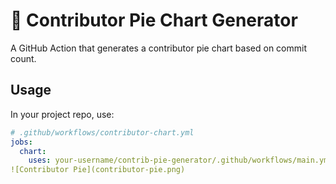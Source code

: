 # 🧁 Contributor Pie Chart Generator

A GitHub Action that generates a contributor pie chart based on commit count.

## Usage

In your project repo, use:

```yaml
# .github/workflows/contributor-chart.yml
jobs:
  chart:
    uses: your-username/contrib-pie-generator/.github/workflows/main.yml@main
![Contributor Pie](contributor-pie.png)
